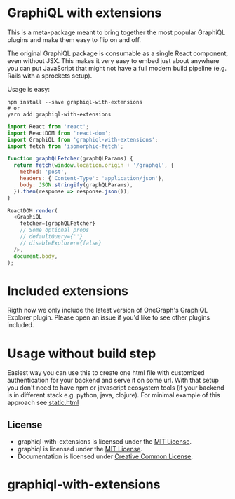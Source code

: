 # GraphiQL with extensions

This is a meta-package meant to bring together the most popular GraphiQL plugins and make them easy to flip on and off.

The original GraphiQL package is consumable as a single React component, even without JSX. This makes it very easy to embed just about anywhere you can put JavaScript that might not have a full modern build pipeline (e.g. Rails with a sprockets setup).

Usage is easy:

```
npm install --save graphiql-with-extensions
# or
yarn add graphiql-with-extensions
```

```javascript
import React from 'react';
import ReactDOM from 'react-dom';
import GraphiQL from 'graphiql-with-extensions';
import fetch from 'isomorphic-fetch';

function graphQLFetcher(graphQLParams) {
  return fetch(window.location.origin + '/graphql', {
    method: 'post',
    headers: {'Content-Type': 'application/json'},
    body: JSON.stringify(graphQLParams),
  }).then(response => response.json());
}

ReactDOM.render(
  <GraphiQL
    fetcher={graphQLFetcher}
    // Some optional props
    // defaultQuery={''}
    // disableExplorer={false}
  />,
  document.body,
);
```

# Included extensions

Rigth now we only include the latest version of OneGraph's GraphiQL Explorer plugin. Please open an issue if you'd like to see other plugins included.

# Usage without build step

Easiest way you can use this to create one html file with customized authentication for your backend and serve it on some url. 
With that setup you don't need to have npm or javascript ecosystem tools (if your backend is in different stack e.g. python, java, clojure). 
For minimal example of this approach see [static.html](examples/static.html)

## License

- graphiql-with-extensions is licensed under the [MIT License](http://opensource.org/licenses/MIT).
- graphiql is licensed under the [MIT License](http://opensource.org/licenses/MIT).
- Documentation is licensed under [Creative Common License](http://creativecommons.org/licenses/by/4.0/).

# graphiql-with-extensions

